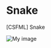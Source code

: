# Snake
[CSFML] Snake

![My image](https://raw.githubusercontent.com/conrisc/img/master/SC%20-%20menu.jpg)
